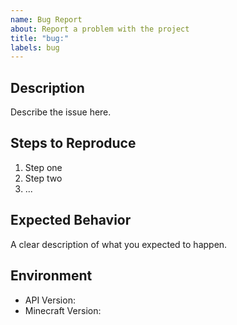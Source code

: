 ```yaml
---
name: Bug Report
about: Report a problem with the project
title: "bug:"
labels: bug
---
```


## Description

Describe the issue here.

## Steps to Reproduce

1. Step one
2. Step two
3. ...

## Expected Behavior

A clear description of what you expected to happen.

## Environment

- API Version:
- Minecraft Version:
